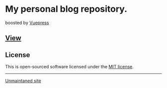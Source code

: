 # My personal blog repository.
boosted by [Vuepress](https://vuepress.vuejs.org/)

## [View](https://blog.xyyolab.com)

## License

This is open-sourced software licensed under the [MIT license](https://opensource.org/licenses/MIT).

---
[Unmaintaned site](https://cyan.xyyolab.com/)
